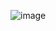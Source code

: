 ![image](https://user-images.githubusercontent.com/101516120/161223989-a825ca68-2a4c-4367-b127-bc5570f6ce60.png)

